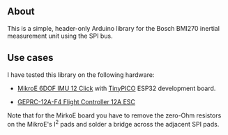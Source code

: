 
## About

This is a simple, header-only Arduino library for the Bosch BMI270 inertial
measurement unit using the SPI bus.  

## Use cases

I have tested this library on the following hardware:

* [MikroE 6DOF IMU 12 Click](https://www.mikroe.com/6dof-imu-12-click)
with [TinyPICO](https://www.tinypico.com/) ESP32 development board.


* [GEPRC-12A-F4 Flight Controller 12A ESC](https://geprc.com/product/gep-12a-f4-flight-controller-12a-esc/)

Note that for the MirkoE board you have to remove the zero-Ohm resistors on the
MikroE's I<sup>2</sup> pads and solder a bridge across the adjacent SPI pads.

